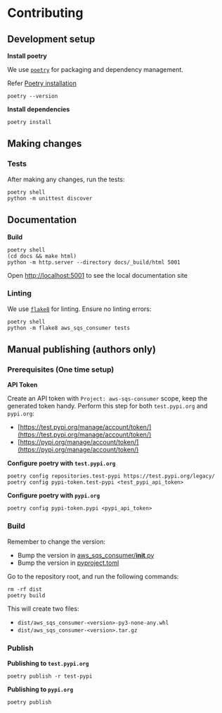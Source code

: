 # Contributing

## Development setup

**Install poetry**

We use [`poetry`](https://python-poetry.org/) for packaging and dependency management.

Refer [Poetry installation](https://python-poetry.org/docs/#installation)

```
poetry --version
```

**Install dependencies**

```
poetry install
```

## Making changes

### Tests

After making any changes, run the tests:

```
poetry shell
python -m unittest discover
```

## Documentation

**Build**

```
poetry shell
(cd docs && make html)
python -m http.server --directory docs/_build/html 5001
```

Open [http://localhost:5001](http://localhost:5001) to see the local documentation site

### Linting

We use [`flake8`](https://flake8.pycqa.org/en/latest/) for linting. Ensure no linting errors:

```
poetry shell
python -m flake8 aws_sqs_consumer tests
```

## Manual publishing (authors only)

### Prerequisites (One time setup)

**API Token**

Create an API token with `Project: aws-sqs-consumer` scope, keep the generated token handy. Perform this step for both `test.pypi.org` and `pypi.org`:

* [https://test.pypi.org/manage/account/token/](https://test.pypi.org/manage/account/token/)
* [https://pypi.org/manage/account/token/](https://pypi.org/manage/account/token/)

**Configure poetry with `test.pypi.org`**

```
poetry config repositories.test-pypi https://test.pypi.org/legacy/
poetry config pypi-token.test-pypi <test_pypi_api_token>
```

**Configure poetry with `pypi.org`**

```
poetry config pypi-token.pypi <pypi_api_token>
```

### Build

Remember to change the version:

* Bump the version in [aws_sqs_consumer/__init__.py](aws_sqs_consumer/__init__.py)
* Bump the version in [pyproject.toml](pyproject.toml)

Go to the repository root, and run the following commands:

```
rm -rf dist
poetry build
```

This will create two files:

* `dist/aws_sqs_consumer-<version>-py3-none-any.whl`
* `dist/aws_sqs_consumer-<version>.tar.gz`

### Publish

**Publishing to `test.pypi.org`**

```
poetry publish -r test-pypi
```

**Publishing to `pypi.org`**

```
poetry publish
```